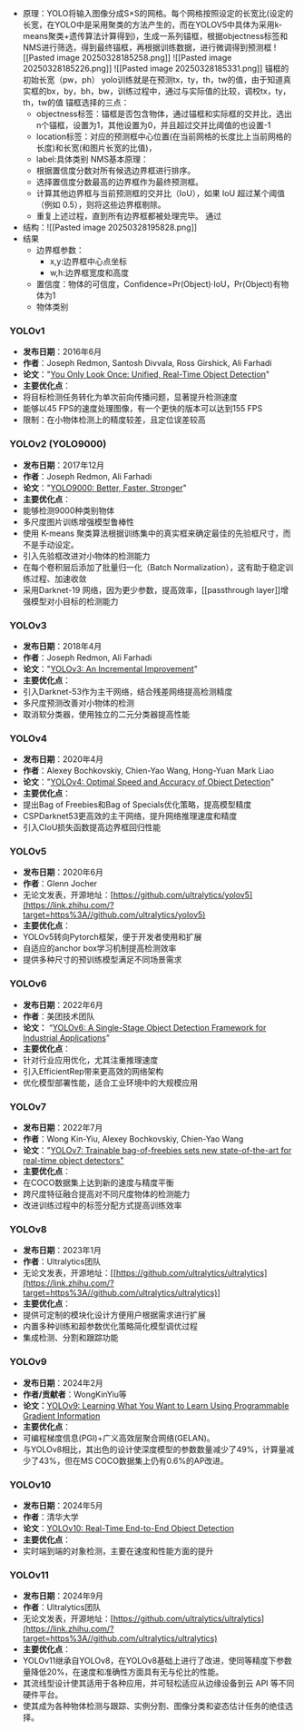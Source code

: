 - 原理：YOLO将输入图像分成S×S的网格。每个网格按照设定的长宽比(设定的长宽，在YOLO中是采用聚类的方法产生的，而在YOLOV5中具体为采用k-means聚类+遗传算法计算得到)，生成一系列锚框，根据objectness标签和NMS进行筛选，得到最终锚框，再根据训练数据，进行微调得到预测框
![[Pasted image 20250328185258.png]]
![[Pasted image 20250328185226.png]]
![[Pasted image 20250328185331.png]]
锚框的初始长宽（pw，ph）
yolo训练就是在预测tx，ty，th，tw的值，由于知道真实框的bx，by，bh，bw，训练过程中，通过与实际值的比较，调校tx，ty，th，tw的值
锚框选择的三点：
	- objectness标签：锚框是否包含物体，通过锚框和实际框的交并比，选出n个锚框，设置为1，其他设置为0，并且超过交并比阈值的也设置-1
	- location标签：对应的预测框中心位置(在当前网格的长度比上当前网格的长度)和长宽(和图片长宽的比值)，
	- label:具体类别
NMS基本原理：
	- 根据置信度分数对所有候选边界框进行排序。
	- 选择置信度分数最高的边界框作为最终预测框。
	- 计算其他边界框与当前预测框的交并比（IoU），如果 IoU 超过某个阈值（例如 0.5），则将这些边界框剔除。
	- 重复上述过程，直到所有边界框都被处理完毕。
通过
- 结构：![[Pasted image 20250328195828.png]]
- 结果
	- 边界框参数：
		- x,y:边界框中心点坐标
		- w,h:边界框宽度和高度
	- 置信度：物体的可信度，Confidence=Pr(Object)⋅IoU，Pr(Object)有物体为1
	- 物体类别


### YOLOv1
- **发布日期**：2016年6月
- **作者**：Joseph Redmon, Santosh Divvala, Ross Girshick, Ali Farhadi
- **论文**："[You Only Look Once: Unified, Real-Time Object Detection](https://link.zhihu.com/?target=https%3A//www.cv-foundation.org/openaccess/content_cvpr_2016/papers/Redmon_You_Only_Look_CVPR_2016_paper.pdf)"
- **主要优化点**：
- 将目标检测任务转化为单次前向传播问题，显著提升检测速度
- 能够以45 FPS的速度处理图像，有一个更快的版本可以达到155 FPS
- 限制：在小物体检测上的精度较差，且定位误差较高

### YOLOv2 (YOLO9000)
- **发布日期**：2017年12月
- **作者**：Joseph Redmon, Ali Farhadi
- **论文**："[YOLO9000: Better, Faster, Stronger](https://link.zhihu.com/?target=https%3A//arxiv.org/pdf/1612.08242)"
- **主要优化点**：
- 能够检测9000种类别物体
- 多尺度图片训练增强模型鲁棒性
- 使用 K-means 聚类算法根据训练集中的真实框来确定最佳的先验框尺寸，而不是手动设定。
- 引入先验框改进对小物体的检测能力
- 在每个卷积层后添加了批量归一化（Batch Normalization），这有助于稳定训练过程、加速收敛
- 采用Darknet-19 网络，因为更少参数，提高效率，[[passthrough layer]]增强模型对小目标的检测能力

### YOLOv3
- **发布日期**：2018年4月
- **作者**：Joseph Redmon, Ali Farhadi
- **论文**："[YOLOv3: An Incremental Improvement](https://link.zhihu.com/?target=https%3A//arxiv.org/pdf/1804.02767)"
- **主要优化点**：
- 引入Darknet-53作为主干网络，结合残差网络提高检测精度
- 多尺度预测改善对小物体的检测
- 取消软分类器，使用独立的二元分类器提高性能

### YOLOv4
- **发布日期**：2020年4月
- **作者**：Alexey Bochkovskiy, Chien-Yao Wang, Hong-Yuan Mark Liao
- **论文**："[YOLOv4: Optimal Speed and Accuracy of Object Detection](https://link.zhihu.com/?target=https%3A//arxiv.org/pdf/2004.10934)"
- **主要优化点**：
- 提出Bag of Freebies和Bag of Specials优化策略，提高模型精度
- CSPDarknet53更高效的主干网络，提升网络推理速度和精度
- 引入CIoU损失函数提高边界框回归性能

### YOLOv5
- **发布日期**：2020年6月
- **作者**：Glenn Jocher
- 无论文发表，开源地址：[https://github.com/ultralytics/yolov5](https://link.zhihu.com/?target=https%3A//github.com/ultralytics/yolov5)
- **主要优化点**：
- YOLOv5转向Pytorch框架，便于开发者使用和扩展
- 自适应的anchor box学习机制提高检测效率
- 提供多种尺寸的预训练模型满足不同场景需求

### YOLOv6
- **发布日期**：2022年6月
- **作者**：美团技术团队
- **论文：** “[YOLOv6: A Single-Stage Object Detection Framework for Industrial Applications](https://link.zhihu.com/?target=https%3A//arxiv.org/pdf/2209.02976)”
- **主要优化点**：
- 针对行业应用优化，尤其注重推理速度
- 引入EfficientRep带来更高效的网络架构
- 优化模型部署性能，适合工业环境中的大规模应用

### YOLOv7
- **发布日期**：2022年7月
- **作者**：Wong Kin-Yiu, Alexey Bochkovskiy, Chien-Yao Wang
- **论文**："[YOLOv7: Trainable bag-of-freebies sets new state-of-the-art for real-time object detectors"](https://link.zhihu.com/?target=https%3A//openaccess.thecvf.com/content/CVPR2023/papers/Wang_YOLOv7_Trainable_Bag-of-Freebies_Sets_New_State-of-the-Art_for_Real-Time_Object_Detectors_CVPR_2023_paper.pdf)
- **主要优化点**：
- 在COCO数据集上达到新的速度与精度平衡
- 跨尺度特征融合提高对不同尺度物体的检测能力
- 改进训练过程中的标签分配方式提高训练效率

### YOLOv8
- **发布日期**：2023年1月
- **作者**：Ultralytics团队
- 无论文发表，开源地址：[[https://github.com/ultralytics/ultralytics](https://link.zhihu.com/?target=https%3A//github.com/ultralytics/ultralytics)]
- **主要优化点**：
- 提供可定制的模块化设计方便用户根据需求进行扩展
- 内置多种训练和超参数优化策略简化模型调优过程
- 集成检测、分割和跟踪功能

### YOLOv9
- **发布日期**：2024年2月
- **作者/贡献者**：WongKinYiu等
- **论文：**[YOLOv9: Learning What You Want to Learn Using Programmable Gradient Information](https://link.zhihu.com/?target=https%3A//arxiv.org/pdf/2402.13616)
- **主要优化点**：
- 可编程梯度信息(PGI)+广义高效层聚合网络(GELAN)。
- 与YOLOv8相比，其出色的设计使深度模型的参数数量减少了49%，计算量减少了43%，但在MS COCO数据集上仍有0.6%的AP改进。

### YOLOv10
- **发布日期**：2024年5月
- **作者**：清华大学
- **论文**：[YOLOv10: Real-Time End-to-End Object Detection](https://link.zhihu.com/?target=https%3A//arxiv.org/pdf/2405.14458)
- **主要优化点**：
- 实时端到端的对象检测，主要在速度和性能方面的提升

### YOLOv11
- **发布日期**：2024年9月
- **作者**：Ultralytics团队
- 无论文发表，开源地址：[https://github.com/ultralytics/ultralytics](https://link.zhihu.com/?target=https%3A//github.com/ultralytics/ultralytics)
- **主要优化点**：
- YOLOv11继承自YOLOv8，在YOLOv8基础上进行了改进，使同等精度下参数量降低20%，在速度和准确性方面具有无与伦比的性能。
- 其流线型设计使其适用于各种应用，并可轻松适应从边缘设备到云 API 等不同硬件平台。
- 使其成为各种物体检测与跟踪、实例分割、图像分类和姿态估计任务的绝佳选择。